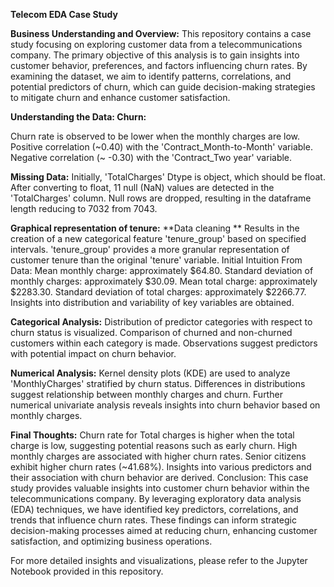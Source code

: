 **Telecom EDA Case Study**

**Business Understanding and Overview:**
This repository contains a case study focusing on exploring customer data from a telecommunications company. The primary objective of this analysis is to gain insights into customer behavior, preferences, and factors influencing churn rates. By examining the dataset, we aim to identify patterns, correlations, and potential predictors of churn, which can guide decision-making strategies to mitigate churn and enhance customer satisfaction.

**Understanding the Data:
Churn:**

Churn rate is observed to be lower when the monthly charges are low.
Positive correlation (~0.40) with the 'Contract_Month-to-Month' variable.
Negative correlation (~ -0.30) with the 'Contract_Two year' variable.

**Missing Data:**
Initially, 'TotalCharges' Dtype is object, which should be float.
After converting to float, 11 null (NaN) values are detected in the 'TotalCharges' column.
Null rows are dropped, resulting in the dataframe length reducing to 7032 from 7043.

**Graphical representation of tenure:**
**Data cleaning **
Results in the creation of a new categorical feature 'tenure_group' based on specified intervals.
'tenure_group' provides a more granular representation of customer tenure than the original 'tenure' variable.
Initial Intuition From Data:
Mean monthly charge: approximately $64.80.
Standard deviation of monthly charges: approximately $30.09.
Mean total charge: approximately $2283.30.
Standard deviation of total charges: approximately $2266.77.
Insights into distribution and variability of key variables are obtained.

**Categorical Analysis:**
Distribution of predictor categories with respect to churn status is visualized.
Comparison of churned and non-churned customers within each category is made.
Observations suggest predictors with potential impact on churn behavior.

**Numerical Analysis:**
Kernel density plots (KDE) are used to analyze 'MonthlyCharges' stratified by churn status.
Differences in distributions suggest relationship between monthly charges and churn.
Further numerical univariate analysis reveals insights into churn behavior based on monthly charges.

**Final Thoughts:**
Churn rate for Total charges is higher when the total charge is low, suggesting potential reasons such as early churn.
High monthly charges are associated with higher churn rates.
Senior citizens exhibit higher churn rates (~41.68%).
Insights into various predictors and their association with churn behavior are derived.
Conclusion:
This case study provides valuable insights into customer churn behavior within the telecommunications company. By leveraging exploratory data analysis (EDA) techniques, we have identified key predictors, correlations, and trends that influence churn rates. These findings can inform strategic decision-making processes aimed at reducing churn, enhancing customer satisfaction, and optimizing business operations.

For more detailed insights and visualizations, please refer to the Jupyter Notebook provided in this repository.
